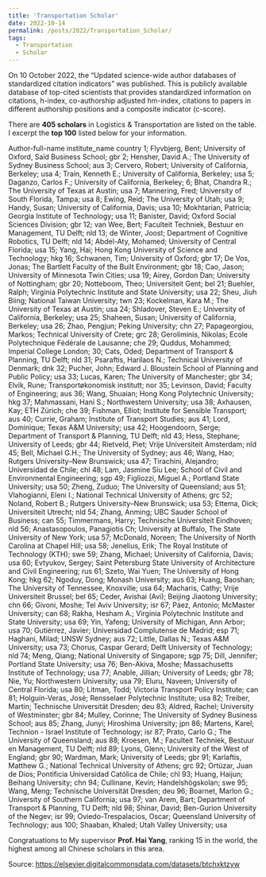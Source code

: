 ```yaml
---
title: 'Transportation Scholar'
date: 2022-10-14
permalink: /posts/2022/Transportation_Scholar/
tags:
  - Transportation
  - Scholar
---
```


On 10 October 2022, the “Updated science-wide author databases of standardized citation indicators” was published. This is publicly available database of top-cited scientists that provides standardized information on citations, h-index, co-authorship adjusted hm-index, citations to papers in different authorship positions and a composite indicator (c-score). 

There are **405 scholars** in Logistics & Transportation are listed on the table. I excerpt the **top 100** listed below for your information.

Author-full-name	institute_name	country
1; Flyvbjerg, Bent; University of Oxford, Saïd Business School; gbr
2; Hensher, David A.; The University of Sydney Business School; aus
3; Cervero, Robert; University of California, Berkeley; usa
4; Train, Kenneth E.; University of California, Berkeley; usa
5; Daganzo, Carlos F.; University of California, Berkeley; 
6; Bhat, Chandra R.; The University of Texas at Austin; usa
7; Mannering, Fred; University of South Florida, Tampa; usa
8; Ewing, Reid; The University of Utah; usa
9; Handy, Susan; University of California, Davis; usa
10; Mokhtarian, Patricia; Georgia Institute of Technology; usa
11; Banister, David; Oxford Social Sciences Division; gbr
12; van Wee, Bert; Faculteit Techniek, Bestuur en Management, TU Delft; nld
13; de Winter, Joost; Department of Cognitive Robotics, TU Delft; nld
14; Abdel-Aty, Mohamed; University of Central Florida; usa
15; Yang, Hai; Hong Kong University of Science and Technology; hkg
16; Schwanen, Tim; University of Oxford; gbr
17; De Vos, Jonas; The Bartlett Faculty of the Built Environment; gbr
18; Cao, Jason; University of Minnesota Twin Cities; usa
19; Airey, Gordon Dan; University of Nottingham; gbr
20; Notteboom, Theo; Universiteit Gent; bel
21; Buehler, Ralph; Virginia Polytechnic Institute and State University; usa
22; Sheu, Jiuh Biing; National Taiwan University; twn
23; Kockelman, Kara M.; The University of Texas at Austin; usa
24; Shladover, Steven E.; University of California, Berkeley; usa
25; Shaheen, Susan; University of California, Berkeley; usa
26; Zhao, Pengjun; Peking University; chn
27; Papageorgiou, Markos; Technical University of Crete; grc
28; Geroliminis, Nikolas; Ecole Polytechnique Fédérale de Lausanne; che
29; Quddus, Mohammed; Imperial College London; 
30; Cats, Oded; Department of Transport & Planning, TU Delft; nld
31; Psaraftis, Harilaos N.; Technical University of Denmark; dnk
32; Pucher, John; Edward J. Bloustein School of Planning and Public Policy; usa
33; Lucas, Karen; The University of Manchester; gbr
34; Elvik, Rune; Transportøkonomisk institutt; nor
35; Levinson, David; Faculty of Engineering; aus
36; Wang, Shuaian; Hong Kong Polytechnic University; hkg
37; Mahmassani, Hani S.; Northwestern University; usa
38; Axhausen, Kay; ETH Zürich; che
39; Fishman, Elliot; Institute for Sensible Transport; aus
40; Currie, Graham; Institute of Transport Studies; aus
41; Lord, Dominique; Texas A&M University; usa
42; Hoogendoorn, Serge; Department of Transport & Planning, TU Delft; nld
43; Hess, Stephane; University of Leeds; gbr
44; Rietveld, Piet; Vrije Universiteit Amsterdam; nld
45; Bell, Michael G.H.; The University of Sydney; aus
46; Wang, Hao; Rutgers University–New Brunswick; usa
47; Tirachini, Alejandro; Universidad de Chile; chl
48; Lam, Jasmine Siu Lee; School of Civil and Environmental Engineering; sgp
49; Figliozzi, Miguel A.; Portland State University; usa
50; Zheng, Zuduo; The University of Queensland; aus
51; Vlahogianni, Eleni I.; National Technical University of Athens; grc
52; Noland, Robert B.; Rutgers University–New Brunswick; usa
53; Ettema, Dick; Universiteit Utrecht; nld
54; Zhang, Anming; UBC Sauder School of Business; can
55; Timmermans, Harry; Technische Universiteit Eindhoven; nld
56; Anastasopoulos, Panagiotis Ch; University at Buffalo, The State University of New York; usa
57; McDonald, Noreen; The University of North Carolina at Chapel Hill; usa
58; Jenelius, Erik; The Royal Institute of Technology (KTH); swe
59; Zhang, Michael; University of California, Davis; usa
60; Evtyukov, Sergey; Saint Petersburg State University of Architecture and Civil Engineering; rus
61; Szeto, Wai Yuen; The University of Hong Kong; hkg
62; Ngoduy, Dong; Monash University; aus
63; Huang, Baoshan; The University of Tennessee, Knoxville; usa
64; Macharis, Cathy; Vrije Universiteit Brussel; bel
65; Ceder, Avishai (Avi); Beijing Jiaotong University; chn
66; Givoni, Moshe; Tel Aviv University; isr
67; Páez, Antonio; McMaster University; can
68; Rakha, Hesham A.; Virginia Polytechnic Institute and State University; usa
69; Yin, Yafeng; University of Michigan, Ann Arbor; usa
70; Gutiérrez, Javier; Universidad Complutense de Madrid; esp
71; Haghani, Milad; UNSW Sydney; aus
72; Little, Dallas N.; Texas A&M University; usa
73; Chorus, Caspar Gerard; Delft University of Technology; nld
74; Meng, Qiang; National University of Singapore; sgp
75; Dill, Jennifer; Portland State University; usa
76; Ben-Akiva, Moshe; Massachusetts Institute of Technology; usa
77; Anable, Jillian; University of Leeds; gbr
78; Nie, Yu; Northwestern University; usa
79; Eluru, Naveen; University of Central Florida; usa
80; Litman, Todd; Victoria Transport Policy Institute; can
81; Holguín-Veras, José; Rensselaer Polytechnic Institute; usa
82; Treiber, Martin; Technische Universität Dresden; deu
83; Aldred, Rachel; University of Westminster; gbr
84; Mulley, Corinne; The University of Sydney Business School; aus
85; Zhang, Junyi; Hiroshima University; jpn
86; Martens, Karel; Technion - Israel Institute of Technology; isr
87; Prato, Carlo G.; The University of Queensland; aus
88; Kroesen, M.; Faculteit Techniek, Bestuur en Management, TU Delft; nld
89; Lyons, Glenn; University of the West of England; gbr
90; Wardman, Mark; University of Leeds; gbr
91; Karlaftis, Matthew G.; National Technical University of Athens; grc
92; Ortúzar, Juan de Dios; Pontificia Universidad Católica de Chile; chl
93; Huang, Haijun; Beihang University; chn
94; Cullinane, Kevin; Handelshögskolan; swe
95; Wang, Meng; Technische Universität Dresden; deu
96; Boarnet, Marlon G.; University of Southern California; usa
97; van Arem, Bart; Department of Transport & Planning, TU Delft; nld
98; Shinar, David; Ben-Gurion University of the Negev; isr
99; Oviedo-Trespalacios, Oscar; Queensland University of Technology; aus
100; Shaaban, Khaled; Utah Valley University; usa

Congratuations to My supervisor **Prof. Hai Yang**, ranking 15 in the world, the highest among all Chinese scholars in this area.

Source: https://elsevier.digitalcommonsdata.com/datasets/btchxktzyw
